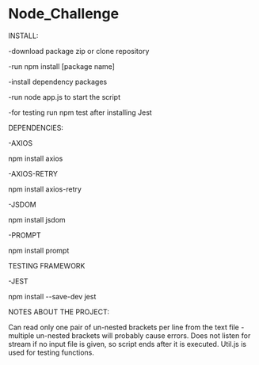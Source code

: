 # Node_Challenge
INSTALL:

-download package zip or clone repository

-run npm install [package name]

-install dependency packages

-run node app.js to start the script

-for testing run npm test after installing Jest 

DEPENDENCIES:

-AXIOS 

npm install axios

-AXIOS-RETRY

npm install axios-retry

-JSDOM

npm install jsdom

-PROMPT

npm install prompt

TESTING FRAMEWORK

-JEST

npm install --save-dev jest

NOTES ABOUT THE PROJECT:

Can read only one pair of un-nested brackets per line from the text file - multiple un-nested brackets will probably cause errors.
Does not listen for stream if no input file is given, so script ends after it is executed.
Util.js is used for testing functions.

